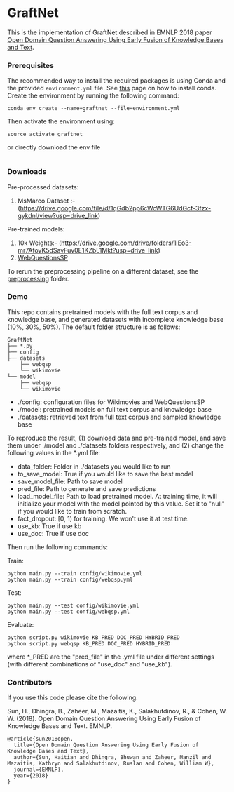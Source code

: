 # GraftNet

This is the implementation of GraftNet described in EMNLP 2018 paper [Open Domain Question Answering Using Early Fusion of Knowledge Bases and Text](https://arxiv.org/abs/1809.00782).

### Prerequisites
The recommended way to install the required packages is using Conda and the provided `environment.yml` file. See [this](https://conda.io/docs/user-guide/install/index.html) page on how to install conda. Create the environment by running the following command:
```
conda env create --name=graftnet --file=environment.yml
```

Then activate the environment using:
```
source activate graftnet
```
or directly download the env file

```

```

### Downloads
Pre-processed datasets:
1. MsMarco Dataset :- (https://drive.google.com/file/d/1qGdb2pp6cWcWTG6UdGcf-3fzx-gykdnl/view?usp=drive_link)

Pre-trained models:
1. 10k Weights:- (https://drive.google.com/drive/folders/1iEo3-mr7AfovK5dSavFuv0E1KZbL1Mkt?usp=drive_link)
2. [WebQuestionsSP](http://curtis.ml.cmu.edu/datasets/graftnet/model_webqsp.zip)

To rerun the preprocessing pipeline on a different dataset, see the [preprocessing](https://github.com/OceanskySun/GraftNet/tree/master/preprocessing) folder.

### Demo
This repo contains pretrained models with the full text corpus and knowledge base, and generated datasets with incomplete knowledge base (10%, 30%, 50%). The default folder structure is as follows:

```
GraftNet
├── *.py
├── config
├── datasets
    ├── webqsp
    └── wikimovie
└── model
    ├── webqsp
    └── wikimovie

```

 - ./config: configuration files for Wikimovies and WebQuestionsSP
 - ./model: pretrained models on full text corpus and knowledge base 
 - ./datasets: retrieved text from full text corpus and sampled knowledge base 


 
To reproduce the result, (1) download data and pre-trained model, and save them under ./model and ./datasets folders respectively, and (2) change the following values in the *.yml file:

 - data_folder: Folder in ./datasets you would like to run
 - to_save_model: True if you would like to save the best model
 - save_model_file: Path to save model
 - pred_file: Path to generate and save predictions
 - load_model_file: Path to load pretrained model. At training time, it will initialize your model with the model pointed by this value. Set it to "null" if you would like to train from scratch.
 - fact_dropout: [0, 1) for training. We won't use it at test time.
 - use_kb: True if use kb
 - use_doc: True if use doc

Then run the following commands:

Train:
```
python main.py --train config/wikimovie.yml
python main.py --train config/webqsp.yml
```
Test:
```
python main.py --test config/wikimovie.yml
python main.py --test config/webqsp.yml
```
Evaluate:
```
python script.py wikimovie KB_PRED DOC_PRED HYBRID_PRED
python script.py webqsp KB_PRED DOC_PRED HYBRID_PRED
```
where *_PRED are the "pred_file" in the .yml file under different settings (with different combinations of "use_doc" and "use_kb").

### Contributors
If you use this code please cite the following:

Sun, H., Dhingra, B., Zaheer, M., Mazaitis, K., Salakhutdinov, R., & Cohen, W. W. (2018). Open Domain Question Answering Using Early Fusion of Knowledge Bases and Text. EMNLP.
```
@article{sun2018open,
  title={Open Domain Question Answering Using Early Fusion of Knowledge Bases and Text},
  author={Sun, Haitian and Dhingra, Bhuwan and Zaheer, Manzil and Mazaitis, Kathryn and Salakhutdinov, Ruslan and Cohen, William W},
  journal={EMNLP},
  year={2018}
}
```
